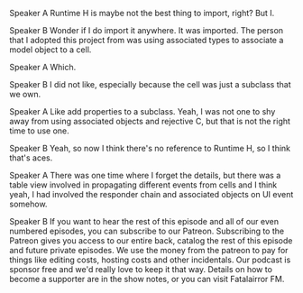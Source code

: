 Speaker A
Runtime H is maybe not the best thing to import, right? But I.

Speaker B
Wonder if I do import it anywhere. It was imported. The person that I adopted this project from was using associated types to associate a model object to a cell.

Speaker A
Which.

Speaker B
I did not like, especially because the cell was just a subclass that we own.

Speaker A
Like add properties to a subclass. Yeah, I was not one to shy away from using associated objects and rejective C, but that is not the right time to use one.

Speaker B
Yeah, so now I think there's no reference to Runtime H, so I think that's aces.

Speaker A
There was one time where I forget the details, but there was a table view involved in propagating different events from cells and I think yeah, I had involved the responder chain and associated objects on UI event somehow.

Speaker B
If you want to hear the rest of this episode and all of our even numbered episodes, you can subscribe to our Patreon. Subscribing to the Patreon gives you access to our entire back, catalog the rest of this episode and future private episodes. We use the money from the patreon to pay for things like editing costs, hosting costs and other incidentals. Our podcast is sponsor free and we'd really love to keep it that way. Details on how to become a supporter are in the show notes, or you can visit Fatalairror FM.

